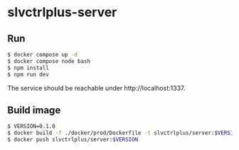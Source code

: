 # slvctrlplus-server

## Run

```bash
$ docker compose up -d
$ docker compose node bash
$ npm install
$ npm run dev
```

The service should be reachable under http://localhost:1337.

## Build image
```bash
$ VERSION=0.1.0
$ docker build -f ./docker/prod/Dockerfile -t slvctrlplus/server:$VERSION .
$ docker push slvctrlplus/server:$VERSION
```
